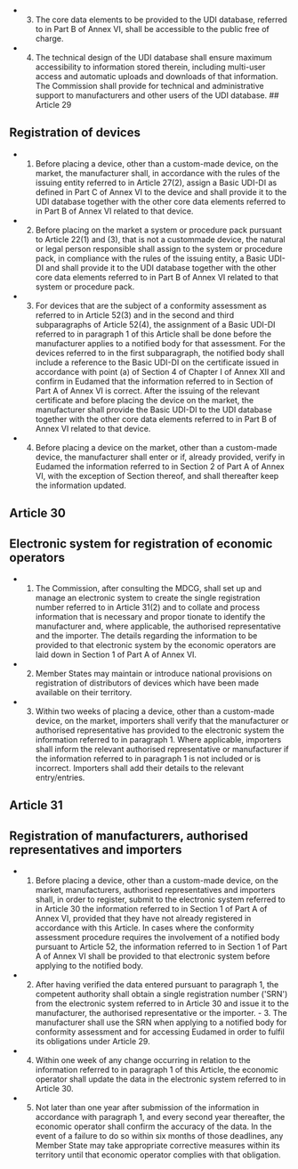 - 3. The core data elements to be provided to the UDI database, referred to in Part B of Annex VI, shall be accessible to the public free of charge.
- 4. The  technical  design  of  the  UDI  database  shall  ensure  maximum  accessibility  to  information  stored  therein, including  multi-user  access  and  automatic  uploads  and  downloads  of  that  information.  The  Commission  shall  provide for  technical and administrative support to manufacturers and other users of the UDI database. ## Article 29
## Registration of devices
- 1. Before  placing  a  device,  other  than  a  custom-made  device,  on  the  market,  the  manufacturer  shall,  in  accordance with the rules of  the issuing entity referred to in Article 27(2), assign a Basic UDI-DI as defined in Part C of Annex VI to the  device  and  shall  provide  it  to  the  UDI  database  together  with  the  other  core  data  elements  referred  to  in  Part  B  of Annex VI related to that device.
- 2. Before  placing  on  the  market  a  system  or  procedure  pack  pursuant  to  Article  22(1)  and  (3),  that  is  not  a  custommade  device,  the  natural  or  legal  person  responsible  shall  assign  to  the  system  or  procedure  pack,  in  compliance  with the  rules  of  the  issuing  entity,  a  Basic  UDI-DI  and  shall  provide  it  to  the  UDI  database  together  with  the  other  core  data elements referred to in Part B of Annex VI related to that system or procedure pack.
- 3. For  devices  that  are  the  subject  of  a  conformity  assessment  as  referred  to  in  Article  52(3)  and  in  the  second  and third subparagraphs of Article 52(4), the assignment of a Basic UDI-DI referred to in paragraph 1 of this Article shall be done before the manufacturer applies to a notified body for  that assessment.
For  the  devices  referred  to  in  the  first  subparagraph,  the  notified  body  shall  include  a  reference  to  the  Basic  UDI-DI  on the  certificate  issued  in  accordance  with  point  (a)  of  Section  4  of  Chapter  I  of  Annex  XII  and  confirm  in  Eudamed  that the  information  referred  to  in  Section    of  Part  A  of  Annex  VI  is  correct.  After  the  issuing  of  the  relevant  certificate and  before  placing  the  device  on  the  market,  the  manufacturer  shall  provide  the  Basic  UDI-DI  to  the  UDI  database together  with the other core data elements referred to in Part B of Annex VI related to that device.
- 4. Before placing a device on the market, other  than a custom-made device, the manufacturer shall enter or if, already provided,  verify  in  Eudamed  the  information  referred  to  in  Section  2  of  Part  A  of  Annex  VI,  with  the  exception  of Section  thereof, and shall thereafter keep the information updated.
## Article 30
## Electronic system for registration of economic operators
- 1. The  Commission,  after  consulting  the  MDCG,  shall  set  up  and  manage  an  electronic  system  to  create  the  single registration  number  referred  to  in  Article  31(2)  and  to  collate  and  process  information  that  is  necessary  and  propor­ tionate  to  identify  the  manufacturer  and,  where  applicable,  the  authorised  representative  and  the  importer.  The  details regarding the information to be provided to that electronic system by the economic operators are laid down in Section 1 of Part A of Annex VI.
- 2. Member States may maintain or introduce national provisions on registration of distributors of devices which have been made available on their  territory.
- 3. Within two weeks of placing a device, other  than a custom-made device, on the market, importers shall verify that the  manufacturer  or  authorised  representative  has  provided  to  the  electronic  system  the  information  referred  to  in paragraph 1.
Where  applicable,  importers  shall  inform  the  relevant  authorised  representative  or  manufacturer  if  the  information referred to in paragraph 1 is not included or is incorrect. Importers shall add their details to the relevant entry/entries.
## Article 31
## Registration of manufacturers, authorised representatives and importers
- 1. Before placing a device, other than a custom-made device, on the market, manufacturers, authorised representatives and  importers  shall,  in  order  to  register,  submit  to  the  electronic  system  referred  to  in  Article  30  the  information referred  to  in  Section  1  of  Part  A  of  Annex  VI,  provided  that  they  have  not  already  registered  in  accordance  with  this Article.  In  cases  where  the  conformity  assessment  procedure  requires  the  involvement  of  a  notified  body  pursuant  to Article  52,  the  information  referred  to  in  Section  1  of  Part  A  of  Annex  VI  shall  be  provided  to  that  electronic  system before applying to the notified body.
- 2. After  having  verified  the  data  entered  pursuant  to  paragraph  1,  the  competent  authority  shall  obtain  a  single registration  number  ('SRN')  from  the  electronic  system  referred  to  in  Article  30  and  issue  it  to  the  manufacturer,  the authorised representative or the importer. - 3. The manufacturer shall use the SRN when applying to a notified body for conformity assessment and for accessing Eudamed in order to fulfil its obligations under Article 29.
- 4. Within one week of any change occurring in relation to the information referred to in paragraph 1 of  this Article, the economic operator shall update the data in the electronic system referred to in Article 30.
- 5. Not  later  than  one  year  after  submission  of  the  information  in  accordance  with  paragraph  1,  and  every  second year  thereafter,  the  economic  operator  shall  confirm  the  accuracy  of  the  data.  In  the  event  of  a  failure  to  do  so  within six  months of  those deadlines, any Member State may take appropriate corrective measures within its territory until that economic operator complies with that obligation.

